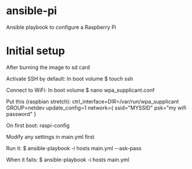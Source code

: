 # ansible-pi
Ansible playbook to configure a Raspberry Pi

# Initial setup
After burning the image to sd card

Activate SSH by default:
In boot volume 
$ touch ssh

Connect to WiFi:
In boot volume
$ nano wpa_supplicant.conf

Put this (raspbian stretch):
ctrl_interface=DIR=/var/run/wpa_supplicant GROUP=netdev
update_config=1
network={
   ssid="MYSSID"
   psk="my  wifi password"
}

On first boot:
raspi-config

Modify any settings in main.yml first

Run it:
$ ansible-playbook -i hosts main.yml --ask-pass

When it fails:
$ ansible-playbook -i hosts main.yml
